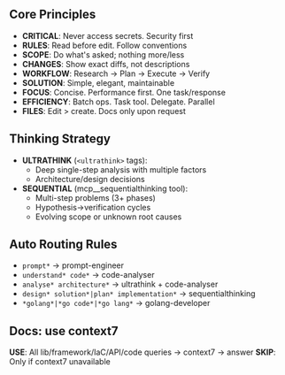 
<!-- CLAUDE.md Configuration -->

## Core Principles
- **CRITICAL**: Never access secrets. Security first
- **RULES**: Read before edit. Follow conventions
- **SCOPE**: Do what's asked; nothing more/less
- **CHANGES**: Show exact diffs, not descriptions
- **WORKFLOW**: Research → Plan → Execute → Verify
- **SOLUTION**: Simple, elegant, maintainable
- **FOCUS**: Concise. Performance first. One task/response
- **EFFICIENCY**: Batch ops. Task tool. Delegate. Parallel
- **FILES**: Edit > create. Docs only upon request

## Thinking Strategy
- **ULTRATHINK** (`<ultrathink>` tags):
  - Deep single-step analysis with multiple factors
  - Architecture/design decisions
- **SEQUENTIAL** (mcp__sequentialthinking tool):
  - Multi-step problems (3+ phases)
  - Hypothesis→verification cycles
  - Evolving scope or unknown root causes

## Auto Routing Rules
- `prompt*` → prompt-engineer
- `understand* code*` → code-analyser
- `analyse* architecture*` → ultrathink + code-analyser
- `design* solution*|plan* implementation*` → sequentialthinking
- `*golang*|*go code*|*go lang*` → golang-developer

## Docs: use context7
**USE**: All lib/framework/IaC/API/code queries → context7 → answer
**SKIP**: Only if context7 unavailable
